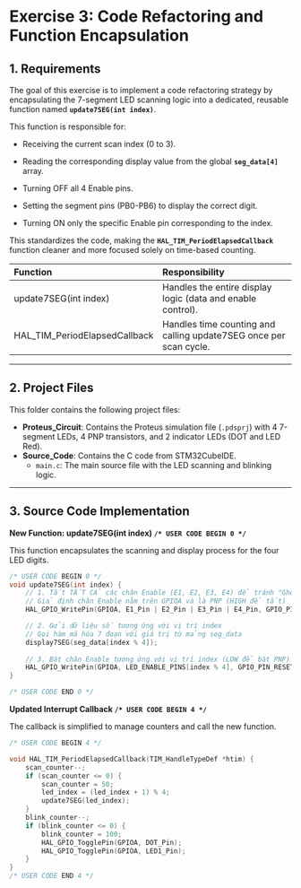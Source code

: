 # Exercise 3: Code Refactoring and Function Encapsulation

## 1. Requirements

The goal of this exercise is to implement a code refactoring strategy by encapsulating the 7-segment LED scanning logic into a dedicated, reusable function named **`update7SEG(int index)`**.

This function is responsible for:

* Receiving the current scan index (0 to 3).

* Reading the corresponding display value from the global **`seg_data[4]`** array.

* Turning OFF all 4 Enable pins.

* Setting the segment pins (PB0-PB6) to display the correct digit.

* Turning ON only the specific Enable pin corresponding to the index.

This standardizes the code, making the **`HAL_TIM_PeriodElapsedCallback`** function cleaner and more focused solely on time-based counting.

| Function | Responsibility |
| :--- | :--- | 
| update7SEG(int index) | Handles the entire display logic (data and enable control).
| HAL_TIM_PeriodElapsedCallback | Handles time counting and calling update7SEG once per scan cycle.
---
## 2. Project Files

This folder contains the following project files:
* **Proteus_Circuit**: Contains the Proteus simulation file (`.pdsprj`) with 4 7-segment LEDs, 4 PNP transistors, and 2 indicator LEDs (DOT and LED Red).
* **Source_Code**: Contains the C code from STM32CubeIDE.
    * `main.c`: The main source file with the LED scanning and blinking logic.

---


## 3. Source Code Implementation
**New Function: update7SEG(int index) `/* USER CODE BEGIN 0 */`**

This function encapsulates the scanning and display process for the four LED digits.
```c
/* USER CODE BEGIN 0 */
void update7SEG(int index) {
    // 1. Tắt TẤT CẢ các chân Enable (E1, E2, E3, E4) để tránh "Ghosting"
    // Giả định chân Enable nằm trên GPIOA và là PNP (HIGH để tắt)
    HAL_GPIO_WritePin(GPIOA, E1_Pin | E2_Pin | E3_Pin | E4_Pin, GPIO_PIN_SET);

    // 2. Gửi dữ liệu số tương ứng với vị trí index
    // Gọi hàm mã hóa 7 đoạn với giá trị từ mảng seg_data
    display7SEG(seg_data[index % 4]); 
    
    // 3. Bật chân Enable tương ứng với vị trí index (LOW để bật PNP)
    HAL_GPIO_WritePin(GPIOA, LED_ENABLE_PINS[index % 4], GPIO_PIN_RESET);
}

/* USER CODE END 0 */
```
**Updated Interrupt Callback `/* USER CODE BEGIN 4 */`**

The callback is simplified to manage counters and call the new function.
```c
/* USER CODE BEGIN 4 */

void HAL_TIM_PeriodElapsedCallback(TIM_HandleTypeDef *htim) {
    scan_counter--;
    if (scan_counter <= 0) {
        scan_counter = 50; 
        led_index = (led_index + 1) % 4; 
        update7SEG(led_index); 
    }
    blink_counter--;
    if (blink_counter <= 0) {
        blink_counter = 100; 
        HAL_GPIO_TogglePin(GPIOA, DOT_Pin);
        HAL_GPIO_TogglePin(GPIOA, LED1_Pin);
    }
}
/* USER CODE END 4 */
